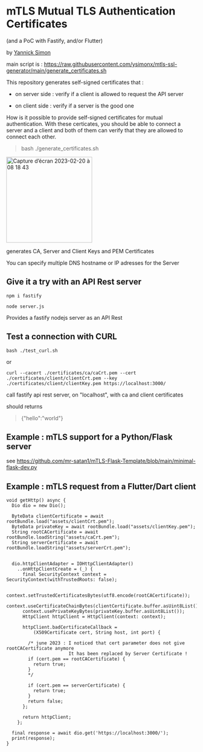 # mTLS Mutual TLS Authentication Certificates 
(and a PoC with Fastify, and/or Flutter)

by [Yannick Simon](https://yannicksimon.fr)

main script is : https://raw.githubusercontent.com/ysimonx/mtls-ssl-generator/main/generate_certificates.sh

This repository generates self-signed certificates that :

- on server side : verify if a client is allowed to request the API server

- on client side : verify if a server is the good one


How is it possible to provide self-signed certificates for mutual authentication.
With these certicates, you should be able to connect a server and a client and both of them
can verify that they are allowed to connect each other.



> bash ./generate_certificates.sh

<img width="227" alt="Capture d’écran 2023-02-20 à 08 18 43" src="https://user-images.githubusercontent.com/1449867/220038197-0c8a10fb-b3b3-427b-a2d0-9fe01fa0b897.png">

generates CA, Server and Client Keys and PEM Certificates

You can specify multiple DNS hostname or IP adresses for the Server


## Give it a try with an API Rest server

```
npm i fastify

node server.js
```

Provides a fastify nodejs server as an API Rest 


## Test a connection with CURL 

```
bash ./test_curl.sh
```

or

```
curl --cacert ./certificates/ca/caCrt.pem --cert ./certificates/client/clientCrt.pem --key ./certificates/client/clientKey.pem https://localhost:3000/
```

call fastify api rest server, on "localhost", with ca and client certificates 

should returns

> {"hello":"world"}

## Example : mTLS support for a Python/Flask server

see https://github.com/mr-satan1/mTLS-Flask-Template/blob/main/minimal-flask-dev.py


## Example : mTLS request from a Flutter/Dart client

```
void getHttp() async {
  Dio dio = new Dio();

  ByteData clientCertificate = await rootBundle.load("assets/clientCrt.pem");
  ByteData privateKey = await rootBundle.load("assets/clientKey.pem");
  String rootCACertificate = await rootBundle.loadString("assets/caCrt.pem");
  String serverCertificate = await rootBundle.loadString("assets/serverCrt.pem");


  dio.httpClientAdapter = IOHttpClientAdapter()
    ..onHttpClientCreate = (_) {
      final SecurityContext context = SecurityContext(withTrustedRoots: false);

      context.setTrustedCertificatesBytes(utf8.encode(rootCACertificate));
      context.useCertificateChainBytes(clientCertificate.buffer.asUint8List());
      context.usePrivateKeyBytes(privateKey.buffer.asUint8List());
      HttpClient httpClient = HttpClient(context: context);

      httpClient.badCertificateCallback =
          (X509Certificate cert, String host, int port) {

        /* june 2023 : I noticed that cert parameter does not give rootCACertificate anymore
                       It has been replaced by Server Certificate !
        if (cert.pem == rootCACertificate) {
          return true;
        }
        */
        
        if (cert.pem == serverCertificate) {
          return true;
        }
        return false;
      };

      return httpClient;
    };

  final response = await dio.get('https://localhost:3000/');
  print(response);
}
```
